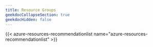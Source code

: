 ```yaml
---
title: Resource Groups
geekdocCollapseSection: true
geekdocHidden: false
---
```


{{< azure-resources-recommendationlist name="azure-resources-recommendationlist" >}}
